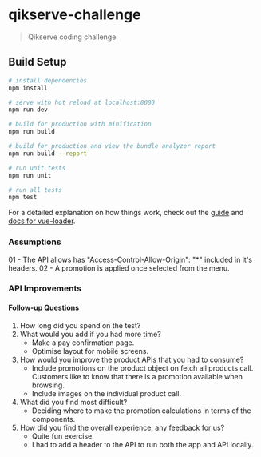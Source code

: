 # qikserve-challenge

> Qikserve coding challenge

## Build Setup

``` bash
# install dependencies
npm install

# serve with hot reload at localhost:8080
npm run dev

# build for production with minification
npm run build

# build for production and view the bundle analyzer report
npm run build --report

# run unit tests
npm run unit

# run all tests
npm test
```

For a detailed explanation on how things work, check out the [guide](http://vuejs-templates.github.io/webpack/) and [docs for vue-loader](http://vuejs.github.io/vue-loader).


### Assumptions

01 - The API allows has "Access-Control-Allow-Origin": "*" included in it's headers.
02 - A promotion is applied once selected from the menu.

### API Improvements


#### Follow-up Questions
1. How long did you spend on the test?
2. What would you add if you had more time?
    - Make a pay confirmation page.
    - Optimise layout for mobile screens.
3. How would you improve the product APIs that you had to consume? 
    - Include promotions on the product object on fetch all products call. Customers like to know that there is a promotion available when browsing.
    - Include images on the individual product call.
4. What did you find most difficult?
    - Deciding where to make the promotion calculations in terms of the components.
5. How did you find the overall experience, any feedback for us?
    - Quite fun exercise.
    - I had to add a header to the API to run both the app and API locally. 